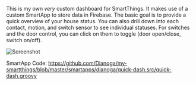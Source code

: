 This is my own *very* custom dashboard for SmartThings. It makes use of a custom SmartApp to store data in Firebase. The basic goal is to provide a quick overview of your house status. You can also drill down into each contact, motion, and switch sensor to see individual statuses. For switches and the door control, you can click on them to toggle (door open/close, switch on/off).

![Screenshot](https://thumbs.gfycat.com/SkinnyHarmlessBlackwidowspider-size_restricted.gif)

SmartApp Code: https://github.com/Dianoga/my-smartthings/blob/master/smartapps/dianoga/quick-dash.src/quick-dash.groovy
